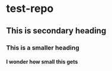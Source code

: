 # test-repo
## This is secondary heading
### This is a smaller heading
#### I wonder how small this gets
